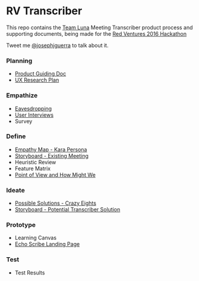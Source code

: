 # RV Transcriber

This repo contains the [Team Luna](http://teamluna.co/) Meeting Transcriber product process and supporting documents, being made for the [Red Ventures 2016 Hackathon](https://www.redventures.com/hackathon/)

Tweet me [@josephjguerra](https://twitter.com/josephjguerra) to talk about it.

### Planning
- [Product Guiding Doc](https://github.com/josephjguerra/rv-transcriber/blob/master/RVHackathonMeetingTranscriberGuidingDoc.pdf)
- [UX Research Plan](https://github.com/josephjguerra/rv-transcriber/blob/master/UXResearchPlan-MeetingTranscriber.pdf)

### Empathize
- [Eavesdropping](https://github.com/josephjguerra/rv-transcriber/blob/master/Eavesdropping-MeetingPaintPoints.pdf)
- [User Interviews](https://github.com/josephjguerra/rv-transcriber/blob/master/MeetingTranscriber-UserInterviews.pdf)
- Survey

### Define
- [Empathy Map - Kara Persona](https://github.com/josephjguerra/rv-transcriber/blob/master/EmpathyMap-KaraMeetingRecorderValidation.png)
- [Storyboard - Existing Meeting](https://github.com/josephjguerra/rv-transcriber/blob/master/StoryboardKaraExistingMeeting.pdf)
- Heuristic Review
- Feature Matrix
- [Point of View and How Might We](https://github.com/josephjguerra/rv-transcriber/blob/master/POV_HMW.pdf)

### Ideate
- [Possible Solutions - Crazy Eights](https://github.com/josephjguerra/rv-transcriber/blob/master/PossibileSolutionsListCrazyEights.pdf)
- [Storyboard - Potential Transcriber Solution](https://github.com/josephjguerra/rv-transcriber/blob/master/StoryboardKaraProposedMeeting.pdf)

### Prototype
- Learning Canvas
- [Echo Scribe Landing Page](https://rvhackathon2016.github.io/echo-scribe/)

### Test
- Test Results
